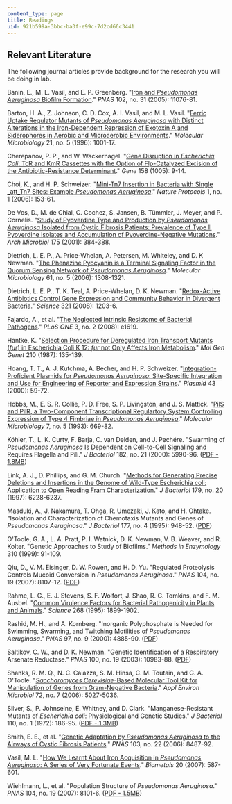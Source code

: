 ```yaml
---
content_type: page
title: Readings
uid: 921b599a-3bbc-ba3f-e99c-7d2cd66c3441
---
```


Relevant Literature
-------------------

The following journal articles provide background for the research you will be doing in lab.

Banin, E., M. L. Vasil, and E. P. Greenberg. "[Iron and _Pseudomonas Aeruginosa_ Biofilm Formation](http://www.pnas.org/content/102/31/11076.abstract)." _PNAS_ 102, no. 31 (2005): 11076-81.

Barton, H. A., Z. Johnson, C. D. Cox, A. I. Vasil, and M. L. Vasil. "[Ferric Uptake Regulator Mutants of _Pseudomonas Aeruginosa_ with Distinct Alterations in the Iron-Dependent Repression of Exotoxin A and Siderophores in Aerobic and Microaerobic Environments](https://onlinelibrary.wiley.com/doi/epdf/10.1046/j.1365-2958.1996.381426.x)." _Molecular Microbiology_ 21, no. 5 (1996): 1001-17.

Cherepanov, P. P., and W. Wackernagel. "[Gene Disruption in _Escherichia Coli_: TcR and KmR Cassettes with the Option of Flp-Catalyzed Excision of the Antibiotic-Resistance Determinant](http://www.ncbi.nlm.nih.gov/pubmed/7789817)." _Gene_ 158 (1005): 9-14.

Choi, K., and H. P. Schweizer. "[Mini-Tn7 Insertion in Bacteria with Single _att_Tn7 Sites: Example _Pseudomonas Aeruginosa_](http://www.nature.com/nprot/journal/v1/n1/abs/nprot.2006.24.html)." _Nature Protocols_ 1, no. 1 (2006): 153-61.

De Vos, D., M. de Chial, C. Cochez, S. Jansen, B. Tümmler, J. Meyer, and P. Cornelis. "[Study of Pyoverdine Type and Production by _Pseudomonas Aeruginosa_ Isolated from Cystic Fibrosis Patients: Prevalence of Type II Pyoverdine Isolates and Accumulation of Pyoverdine-Negative Mutations](http://www.ncbi.nlm.nih.gov/pubmed/11409549)." _Arch Microbiol_ 175 (2001): 384-388.

Dietrich, L. E. P., A. Price-Whelan, A. Petersen, M. Whiteley, and D. K Newman. "[The Phenazine Pyocyanin is a Terminal Signaling Factor in the Quorum Sensing Network of _Pseudomonas Aeruginosa_](http://www.ncbi.nlm.nih.gov/pubmed/16879411)." _Molecular Microbiology_ 61, no. 5 (2006): 1308-1321.

Dietrich, L. E. P., T. K. Teal, A. Price-Whelan, D. K. Newman. "[Redox-Active Antibiotics Control Gene Expression and Community Behavior in Divergent Bacteria](http://www.ncbi.nlm.nih.gov/pubmed/18755976)." _Science_ 321 (2008): 1203-6.

Fajardo, A., et al. "[The Neglected Intrinsic Resistome of Bacterial Pathogens](http://www.plosone.org/article/info:doi/10.1371/journal.pone.0001619)." _PLoS ONE_ 3, no. 2 (2008): e1619.

Hantke, K. "[Selection Procedure for Deregulated Iron Transport Mutants (_fur_) in Escherichia Coli K 12: _fur_ not Only Affects Iron Metabolism](https://www.ncbi.nlm.nih.gov/pubmed/3323834)." _Mol Gen Genet_ 210 (1987): 135-139.

Hoang, T. T., A. J. Kutchma, A. Becher, and H. P. Schweizer. "[Integration-Proficient Plasmids for _Pseudomonas Aeruginosa_: Site-Specific Integration and Use for Engineering of Reporter and Expression Strains](http://dx.doi.org/10.1006/plas.1999.1441)." _Plasmid_ 43 (2000): 59-72.

Hobbs, M., E. S. R. Collie, P. D. Free, S. P. Livingston, and J. S. Mattick. "[PilS and PilR, a Two-Component Transcriptional Regulartory System Controlling Expression of Type 4 Fimbriae in _Pseudomonas Aeruginosa_](http://www.ncbi.nlm.nih.gov/pubmed/8097014)." _Molecular Microbiology_ 7, no. 5 (1993): 669-82.

Köhler, T., L. K. Curty, F. Barja, C. van Delden, and J. Pechére. "Swarming of _Pseudomonas Aeruginosa_ Is Dependent on Cell-to-Cell Signaling and Requires Flagella and Pili." _J Bacteriol_ 182, no. 21 (2000): 5990-96. ([PDF - 1.8MB](http://www.ncbi.nlm.nih.gov/pmc/articles/PMC94731/pdf/jb005990.pdf))

Link, A. J., D. Phillips, and G. M. Church. "[Methods for Generating Precise Deletions and Insertions in the Genome of Wild-Type Escherichia coli: Application to Open Reading Fram Characterization](http://jb.asm.org/cgi/reprint/179/20/6228)." _J Bacteriol_ 179, no. 20 (1997): 6228-6237.

Masduki, A., J. Nakamura, T. Ohga, R. Umezaki, J. Kato, and H. Ohtake. "Isolation and Characterization of Chemotaxis Mutants and Genes of _Pseudomonas Aeruginosa_." _J Bacteriol_ 177, no. 4 (1995): 948-52. ([PDF](http://www.ncbi.nlm.nih.gov/pmc/articles/PMC176688/pdf/1770948.pdf))

O'Toole, G. A., L. A. Pratt, P. I. Watnick, D. K. Newman, V. B. Weaver, and R. Kolter. "Genetic Approaches to Study of Biofilms." _Methods in Enzymology_ 310 (1999): 91-109.

Qiu, D., V. M. Eisinger, D. W. Rowen, and H. D. Yu. "Regulated Proteolysis Controls Mucoid Conversion in _Pseudomonas Aeruginosa_." _PNAS_ 104, no. 19 (2007): 8107-12. ([PDF](http://www.ncbi.nlm.nih.gov/pmc/articles/PMC1876579/pdf/zpq8107.pdf))

Rahme, L. G., E. J. Stevens, S. F. Wolfort, J. Shao, R. G. Tomkins, and F. M. Ausbel. "[Common Virulence Factors for Bacterial Pathogenicity in Plants and Animals](http://www.sciencemag.org/cgi/content/abstract/268/5219/1899)." _Science_ 268 (1995): 1899-1902.

Rashid, M. H., and A. Kornberg. "Inorganic Polyphosphate is Needed for Swimming, Swarming, and Twitching Motilities of _Pseudomonas Aeruginosa_." _PNAS_ 97, no. 9 (2000): 4885-90. ([PDF](http://www.ncbi.nlm.nih.gov/pmc/articles/PMC18327/pdf/pq004885.pdf))

Saltikov, C. W., and D. K. Newman. "Genetic Identification of a Respiratory Arsenate Reductase." _PNAS_ 100, no. 19 (2003): 10983-88. ([PDF](http://www.ncbi.nlm.nih.gov/pmc/articles/PMC196913/pdf/10010983.pdf))

Shanks, R. M. Q., N. C. Caiazza, S. M. Hinsa, C. M. Toutain, and G. A. O'Toole. "[_Saccharomyces Cerevisiae_\-Based Molecular Tool Kit for Manipulation of Genes from Gram-Negative Bacteria](http://www.ncbi.nlm.nih.gov/pmc/articles/PMC1489352/)." _Appl Environ Microbiol_ 72, no. 7 (2006): 5027-5036.

Silver, S., P. Johnseine, E. Whitney, and D. Clark. "Manganese-Resistant Mutants of _Escherichia coli_: Physiological and Genetic Studies." _J Bacteriol_ 110, no. 1 (1972): 186-95. ([PDF - 1.3MB](http://www.ncbi.nlm.nih.gov/pmc/articles/PMC247397/pdf/jbacter00360-0204.pdf))

Smith, E. E., et al. "[Genetic Adaptation by _Pseudomonas Aeruginosa_ to the Airways of Cystic Fibrosis Patients](http://www.pnas.org/content/103/22/8487.abstract)." _PNAS_ 103, no. 22 (2006): 8487-92.

Vasil, M. L. "[How We Learnt About Iron Acquisition in _Pseudomonas Aeruginosa_: A Series of Very Fortunate Events](http://www.ncbi.nlm.nih.gov/pubmed/17186376)." _Biometals_ 20 (2007): 587-601.

Wiehlmann, L., et al. "Population Structure of _Pseudomonas Aeruginosa_." _PNAS_ 104, no. 19 (2007): 8101-6. ([PDF - 1.5MB](http://www.ncbi.nlm.nih.gov/pmc/articles/PMC1876578/pdf/zpq8101.pdf))